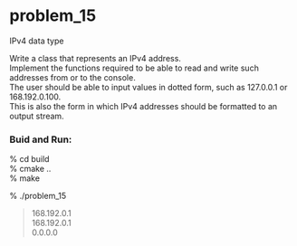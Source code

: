 problem_15
===============

IPv4 data type 

Write a class that represents an IPv4 address.   
Implement the functions required to be able to read and write such addresses from or to the console.   
The user should be able to input values in dotted form, such as 127.0.0.1 or 168.192.0.100.   
This is also the form in which IPv4 addresses should be formatted to an output stream.  


### Buid and Run:  
% cd build  
% cmake ..  
% make  

% ./problem_15  
> 168.192.0.1  
> 168.192.0.1  
> 0.0.0.0  

